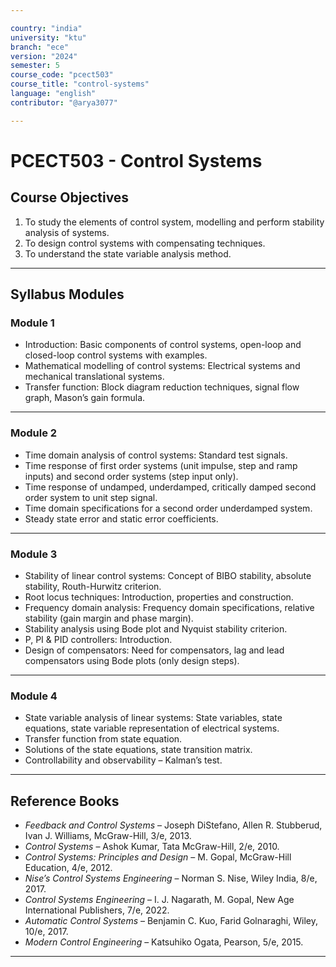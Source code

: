 ```yaml
---

country: "india"
university: "ktu"
branch: "ece"
version: "2024"
semester: 5
course_code: "pcect503"
course_title: "control-systems"
language: "english"
contributor: "@arya3077"

---
```


# PCECT503 - Control Systems

## Course Objectives

1. To study the elements of control system, modelling and perform stability analysis of systems.  
2. To design control systems with compensating techniques.  
3. To understand the state variable analysis method.  

---

## Syllabus Modules

### Module 1
- Introduction: Basic components of control systems, open-loop and closed-loop control systems with examples.  
- Mathematical modelling of control systems: Electrical systems and mechanical translational systems.  
- Transfer function: Block diagram reduction techniques, signal flow graph, Mason’s gain formula.  

---

### Module 2
- Time domain analysis of control systems: Standard test signals.  
- Time response of first order systems (unit impulse, step and ramp inputs) and second order systems (step input only).  
- Time response of undamped, underdamped, critically damped second order system to unit step signal.  
- Time domain specifications for a second order underdamped system.  
- Steady state error and static error coefficients.  

---

### Module 3
- Stability of linear control systems: Concept of BIBO stability, absolute stability, Routh-Hurwitz criterion.  
- Root locus techniques: Introduction, properties and construction.  
- Frequency domain analysis: Frequency domain specifications, relative stability (gain margin and phase margin).  
- Stability analysis using Bode plot and Nyquist stability criterion.  
- P, PI & PID controllers: Introduction.  
- Design of compensators: Need for compensators, lag and lead compensators using Bode plots (only design steps).  

---

### Module 4
- State variable analysis of linear systems: State variables, state equations, state variable representation of electrical systems.  
- Transfer function from state equation.  
- Solutions of the state equations, state transition matrix.  
- Controllability and observability – Kalman’s test.  

---

## Reference Books

- *Feedback and Control Systems* – Joseph DiStefano, Allen R. Stubberud, Ivan J. Williams, McGraw-Hill, 3/e, 2013.  
- *Control Systems* – Ashok Kumar, Tata McGraw-Hill, 2/e, 2010.  
- *Control Systems: Principles and Design* – M. Gopal, McGraw-Hill Education, 4/e, 2012.  
- *Nise’s Control Systems Engineering* – Norman S. Nise, Wiley India, 8/e, 2017.  
- *Control Systems Engineering* – I. J. Nagarath, M. Gopal, New Age International Publishers, 7/e, 2022.  
- *Automatic Control Systems* – Benjamin C. Kuo, Farid Golnaraghi, Wiley, 10/e, 2017.  
- *Modern Control Engineering* – Katsuhiko Ogata, Pearson, 5/e, 2015.  

---
